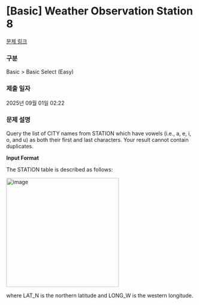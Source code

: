 # [Basic] Weather Observation Station 8

[문제 링크](https://www.hackerrank.com/challenges/weather-observation-station-8/problem) 

### 구분

Basic > Basic Select (Easy)

### 제출 일자

2025년 09월 01일 02:22

### 문제 설명

Query the list of CITY names from STATION which have vowels (i.e., a, e, i, o, and u) as both their first and last characters. Your result cannot contain duplicates.

**Input Format**

The STATION table is described as follows:

<img width="300" height="290" alt="image" src="https://github.com/user-attachments/assets/cfa08fb5-00c9-4096-a4f8-f23308c7ec5e" />

where LAT_N is the northern latitude and LONG_W is the western longitude.
